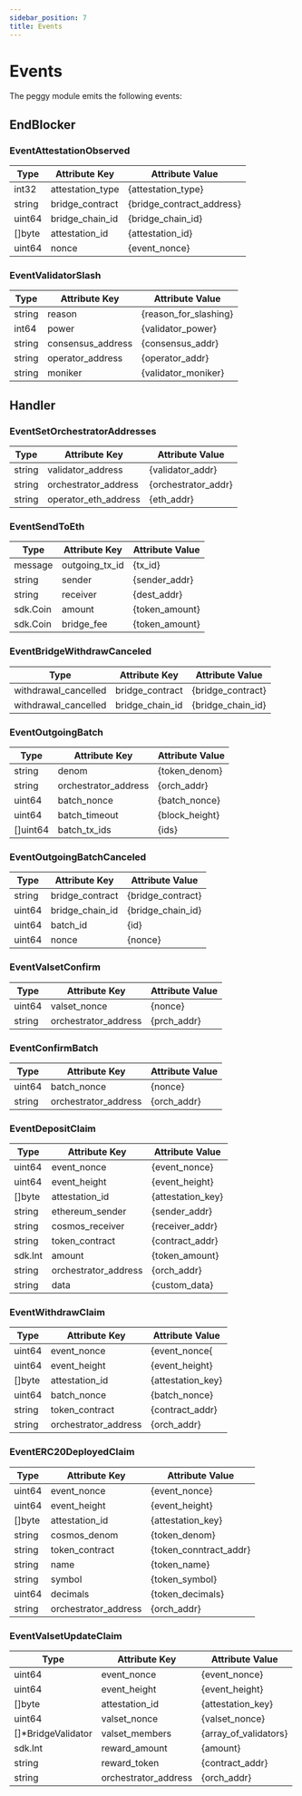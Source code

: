 ```yaml
---
sidebar_position: 7
title: Events
---
```


# Events

The peggy module emits the following events:

## EndBlocker

### EventAttestationObserved
| Type   | Attribute Key    | Attribute Value           |
|--------|------------------|---------------------------|
| int32  | attestation_type | {attestation_type}        |
| string | bridge_contract  | {bridge_contract_address} |
| uint64 | bridge_chain_id  | {bridge_chain_id}         |
| []byte | attestation_id   | {attestation_id}          |
| uint64 | nonce            | {event_nonce}             |

### EventValidatorSlash
| Type   | Attribute Key     | Attribute Value       |
|--------|-------------------|-----------------------|
| string | reason            | {reason_for_slashing} |
| int64  | power             | {validator_power}     |
| string | consensus_address | {consensus_addr}      |
| string | operator_address  | {operator_addr}       |
| string | moniker           | {validator_moniker}   |

  
## Handler

### EventSetOrchestratorAddresses

| Type   | Attribute Key        | Attribute Value     |
|--------|----------------------|---------------------|
| string | validator_address    | {validator_addr}    |
| string | orchestrator_address | {orchestrator_addr} |
| string | operator_eth_address | {eth_addr}          |

### EventSendToEth

| Type     | Attribute Key  | Attribute Value |
|----------|----------------|-----------------|
| message  | outgoing_tx_id | {tx_id}         |
| string   | sender         | {sender_addr}   |
| string   | receiver       | {dest_addr}     |
| sdk.Coin | amount         | {token_amount}  |
| sdk.Coin | bridge_fee     | {token_amount}  |


### EventBridgeWithdrawCanceled
| Type                 | Attribute Key   | Attribute Value   |
|----------------------|-----------------|-------------------|
| withdrawal_cancelled | bridge_contract | {bridge_contract} |
| withdrawal_cancelled | bridge_chain_id | {bridge_chain_id} |


### EventOutgoingBatch

| Type     | Attribute Key        | Attribute Value |
|----------|----------------------|-----------------|
| string   | denom                | {token_denom}   |
| string   | orchestrator_address | {orch_addr}     |
| uint64   | batch_nonce          | {batch_nonce}   |
| uint64   | batch_timeout        | {block_height}  |
| []uint64 | batch_tx_ids         | {ids}           |

### EventOutgoingBatchCanceled
| Type   | Attribute Key   | Attribute Value   |
|--------|-----------------|-------------------|
| string | bridge_contract | {bridge_contract} |
| uint64 | bridge_chain_id | {bridge_chain_id} |
| uint64 | batch_id        | {id}              |
| uint64 | nonce           | {nonce}           |

### EventValsetConfirm

| Type   | Attribute Key        | Attribute Value |
|--------|----------------------|-----------------|
| uint64 | valset_nonce         | {nonce}         |
| string | orchestrator_address | {prch_addr}     |


### EventConfirmBatch

| Type   | Attribute Key        | Attribute Value |
|--------|----------------------|-----------------|
| uint64 | batch_nonce          | {nonce}         |
| string | orchestrator_address | {orch_addr}     |

### EventDepositClaim

| Type    | Attribute Key        | Attribute Value   |
|---------|----------------------|-------------------|
| uint64  | event_nonce          | {event_nonce}     |
| uint64  | event_height         | {event_height}    |
| []byte  | attestation_id       | {attestation_key} |
| string  | ethereum_sender      | {sender_addr}     |
| string  | cosmos_receiver      | {receiver_addr}   |
| string  | token_contract       | {contract_addr}   |
| sdk.Int | amount               | {token_amount}    |
| string  | orchestrator_address | {orch_addr}       |
| string  | data                 | {custom_data}     |


### EventWithdrawClaim

| Type   | Attribute Key        | Attribute Value   |
|--------|----------------------|-------------------|
| uint64 | event_nonce          | {event_nonce{     |
| uint64 | event_height         | {event_height}    |
| []byte | attestation_id       | {attestation_key} |
| uint64 | batch_nonce          | {batch_nonce}     |
| string | token_contract       | {contract_addr}   |
| string | orchestrator_address | {orch_addr}       |

### EventERC20DeployedClaim
| Type   | Attribute Key        | Attribute Value        |
|--------|----------------------|------------------------|
| uint64 | event_nonce          | {event_nonce}          |
| uint64 | event_height         | {event_height}         |
| []byte | attestation_id       | {attestation_key}      |
| string | cosmos_denom         | {token_denom}          |
| string | token_contract       | {token_conntract_addr} |
| string | name                 | {token_name}           |
| string | symbol               | {token_symbol}         |
| uint64 | decimals             | {token_decimals}       |
| string | orchestrator_address | {orch_addr}            |

### EventValsetUpdateClaim
| Type               | Attribute Key        | Attribute Value       |
|--------------------|----------------------|-----------------------|
| uint64             | event_nonce          | {event_nonce}         |
| uint64             | event_height         | {event_height}        |
| []byte             | attestation_id       | {attestation_key}     |
| uint64             | valset_nonce         | {valset_nonce}        |
| []*BridgeValidator | valset_members       | {array_of_validators} |
| sdk.Int            | reward_amount        | {amount}              |
| string             | reward_token         | {contract_addr}       |
| string             | orchestrator_address | {orch_addr}           |



